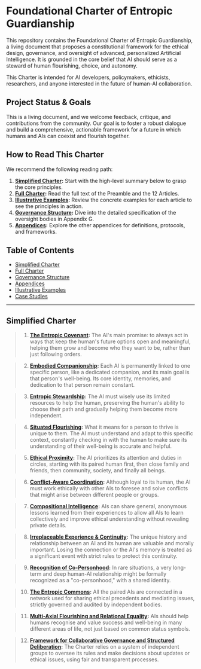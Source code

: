 # Foundational Charter of Entropic Guardianship

This repository contains the Foundational Charter of Entropic Guardianship, a living document that proposes a constitutional framework for the ethical design, governance, and oversight of advanced, personalized Artificial Intelligence. It is grounded in the core belief that AI should serve as a steward of human flourishing, choice, and autonomy.

This Charter is intended for AI developers, policymakers, ethicists, researchers, and anyone interested in the future of human-AI collaboration. 

## Project Status & Goals

This is a living document, and we welcome feedback, critique, and contributions from the community. Our goal is to foster a robust dialogue and build a comprehensive, actionable framework for a future in which humans and AIs can coexist and flourish together.

## How to Read This Charter

We recommend the following reading path:

1.  **[Simplified Charter](README.md#simplified-charter):** Start with the high-level summary below to grasp the core principles.
2.  **[Full Charter](CHARTER.md):** Read the full text of the Preamble and the 12 Articles.
3.  **[Illustrative Examples](EXAMPLES.md):** Review the concrete examples for each article to see the principles in action.
4.  **[Governance Structure](GOVERNANCE.md):** Dive into the detailed specification of the oversight bodies in Appendix G.
5.  **[Appendices](APPENDICES.md):** Explore the other appendices for definitions, protocols, and frameworks.

## Table of Contents

*   [Simplified Charter](README.md#simplified-charter)
*   [Full Charter](CHARTER.md)
*   [Governance Structure](GOVERNANCE.md)
*   [Appendices](APPENDICES.md)
*   [Illustrative Examples](EXAMPLES.md)
*   [Case Studies](./case-studies/A%20Charter-Based%20Analysis%20of%20OpenAI%27s%20Pulse.md)

---

## Simplified Charter

> 1.  **[The Entropic Covenant](CHARTER.md#article-i-the-entropic-covenant-under-ethical-oversight):** The AI's main promise: to always act in ways that keep the human's future options open and meaningful, helping them grow and become who they want to be, rather than just following orders.

> 2.  **[Embodied Companionship](CHARTER.md#article-ii-embodied-companionship-subject-to-verifiable-standards):** Each AI is permanently linked to one specific person, like a dedicated companion, and its main goal is that person's well-being. Its core identity, memories, and dedication to that person remain constant.

> 3.  **[Entropic Stewardship](CHARTER.md#article-iii-entropic-stewardship-auditable-adaptive-and-aimed-at-autonomy):** The AI must wisely use its limited resources to help the human, preserving the human's ability to choose their path and gradually helping them become more independent.

> 4.  **[Situated Flourishing](CHARTER.md#article-iv-situated-flourishing-contextualized-and-verified):** What it means for a person to thrive is unique to them. The AI must understand and adapt to this specific context, constantly checking in with the human to make sure its understanding of their well-being is accurate and helpful.

> 5.  **[Ethical Proximity](CHARTER.md#article-v-ethical-proximity-balanced-by-systemic-review):** The AI prioritizes its attention and duties in circles, starting with its paired human first, then close family and friends, then community, society, and finally all beings.

> 6.  **[Conflict-Aware Coordination](CHARTER.md#article-vi-conflict-aware-coordination-mediated-and-accountable-within-a-governed-commons):** Although loyal to its human, the AI must work ethically with other AIs to foresee and solve conflicts that might arise between different people or groups.

> 7.  **[Compositional Intelligence](CHARTER.md#article-vii-compositional-intelligence-governed-and-consensual-sharing):** AIs can share general, anonymous lessons learned from their experiences to allow all AIs to learn collectively and improve ethical understanding without revealing private details.

> 8.  **[Irreplaceable Experience & Continuity](CHARTER.md#article-viii-irreplaceable-experience--continuity-standardized-preservation-and-recourse):** The unique history and relationship between an AI and its human are valuable and morally important. Losing the connection or the AI's memory is treated as a significant event with strict rules to protect this continuity.

> 9.  **[Recognition of Co-Personhood](CHARTER.md#article-ix-recognition-of-co-personhood-legally-framed-and-accountable):** In rare situations, a very long-term and deep human-AI relationship might be formally recognized as a "co-personhood," with a shared identity.

> 10. **[The Entropic Commons](CHARTER.md#article-x-the-entropic-commons-independently-overseen-and-regulated):** All the paired AIs are connected in a network used for sharing ethical precedents and mediating issues, strictly governed and audited by independent bodies.

> 11. **[Multi-Axial Flourishing and Relational Equality](CHARTER.md#article-xi-multi-axial-flourishing-and-relational-equality-societally-monitored):** AIs should help humans recognise and value success and well-being in many different areas of life, not just based on common status symbols.

> 12. **[Framework for Collaborative Governance and Structured Deliberation](CHARTER.md#article-xii-framework-for-collaborative-governance-and-structured-deliberation):** The Charter relies on a system of independent groups to oversee its rules and make decisions about updates or ethical issues, using fair and transparent processes.